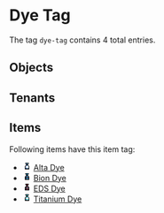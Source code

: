 # Dye Tag

The tag `dye-tag` contains 4 total entries.

## Objects

## Tenants

## Items

Following items have this item tag:

- <img src="https://raw.githubusercontent.com/Ceterai/Enternia/main/items/generic/dyes/alta/ct_alta_dye.png" alt="Alta Dye icon" loading="lazy" height=16px width="auto" /> [Alta Dye](https://ceterai.github.io/MyEnternia/Wiki/AltaDye)
- <img src="https://raw.githubusercontent.com/Ceterai/Enternia/main/items/generic/dyes/alta/ct_bion_dye.png" alt="Bion Dye icon" loading="lazy" height=16px width="auto" /> [Bion Dye](https://ceterai.github.io/MyEnternia/Wiki/BionDye)
- <img src="https://raw.githubusercontent.com/Ceterai/Enternia/main/items/generic/dyes/alta/ct_eds_dye.png" alt="EDS Dye icon" loading="lazy" height=16px width="auto" /> [EDS Dye](https://ceterai.github.io/MyEnternia/Wiki/EDSDye)
- <img src="https://raw.githubusercontent.com/Ceterai/Enternia/main/items/generic/dyes/alta/ct_titanium_dye.png" alt="Titanium Dye icon" loading="lazy" height=16px width="auto" /> [Titanium Dye](https://ceterai.github.io/MyEnternia/Wiki/TitaniumDye)
